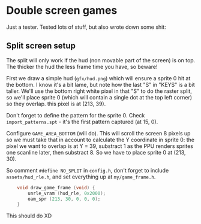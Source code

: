 # Double screen games

Just a tester. Tested lots of stuff, but also wrote down some shit:

## Split screen setup

The split will only work if the hud (non movable part of the screen) is on top. The thicker the hud the less frame time you have, so beware! 

First we draw a simple hud (`gfx/hud.png`) which will ensure a sprite 0 hit at the bottom. I know it's a bit lame, but note how the last "S" in "KEYS" is a bit taller. We'll use the bottom right white pixel in that "S" to do the raster split, so we'll place sprite 0 (which will contain a single dot at the top left corner) so they overlap. this pixel is at (213, 39).

Don't forget to define the pattern for the sprite 0. Check `import_patterns.spt` - it's the first pattern captured (at 15, 0).

Configure `GAME_AREA_BOTTOM` (will do). This will scroll the screen 8 pixels up so we must take that in account to calculate the Y coordinate in sprite 0: the pixel we want to overlap is at Y = 39, substract 1 as the PPU renders sprites one scanline later, then substract 8. So we have to place sprite 0 at (213, 30).

So comment `#define NO_SPLIT` in `config.h`, don't forget to include `assets/hud_rle.h`, and set everything up at `my/game_frame.h`.

```c
	void draw_game_frame (void) {
		unrle_vram (hud_rle, 0x2000);
		oam_spr (213, 30, 0, 0, 0);
	}
```

This should do XD
